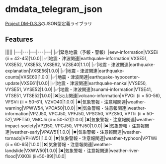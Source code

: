 # dmdata_telegram_json

[Project DM-D.S.S](https://dmdata.jp/)のJSON型定義ライブラリ

## Features

|||||
|---|---|---|---|---|
|✅|緊急地震（予報・警報）|eew-information|VXSEii (ii = 42-45)|1.0.0|
|✅|地震・津波関連|earthquake-information|VXSE51, VXSE52, VXSE53, VXSE62, VZSE40|1.1.0|
|✅|地震・津波関連|earthquake-explanation|VXSE56|1.0.0|
|✅|地震・津波関連|earthquake-counts|VXSE60|1.0.0|
|✅|地震・津波関連|earthquake-hypocenter-update|VXSE61|1.0.0|
|✅|地震・津波関連|earthquake-nankai|VYSE50, VYSE51, VYSE52|1.0.0|
|✅|地震・津波関連|tsunami-information|VTSE41, VTSE51, VTSE52|1.0.0|
|✖|火山関連|volcano-information|VFVOii (ii = 50-56), VFSVii (ii = 50-61), VZVO40|1.0.0|
|✖|気象警報・注意報関連|weather-warning|VPWW54, VPOA50|1.0.0|
|✖|気象警報・注意報関連|weather-information|VPZJ50, VPCJ50, VPFJ50, VPSG50, VPZS50, VPTIii (ii = 50-52),VPFT50, VMCJii (ii = 50-52)|1.0.0|
|✖|気象警報・注意報関連|weather-impact-society|VPZI50, VPCJ50, VPFJ50|1.0.0|
|✖|気象警報・注意報関連|weather-early|VPAW51|1.0.0|
|✖|気象警報・注意報関連|weather-tornado|VPHW51|1.0.0|
|✖|気象警報・注意報関連|weather-typhoon|VPTWii (ii = 60-65)|1.0.0|
|✖|気象警報・注意報関連|weather-landslide|VXWW50|1.0.0|
|✖|気象警報・注意報関連|weather-river-flood|VXKOii (ii=50-89)|1.0.0|
